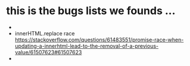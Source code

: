 # this is the bugs lists we founds ...


*
* innerHTML.replace race 
    https://stackoverflow.com/questions/61483551/promise-race-when-updating-a-innerhtml-lead-to-the-removal-of-a-previous-value/61507623#61507623
*
